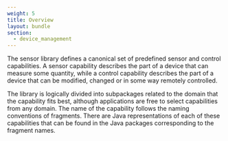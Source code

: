 ```yaml
---
weight: 5
title: Overview
layout: bundle
section: 
  - device_management
---
```


The sensor library defines a canonical set of predefined sensor and control capabilities. A sensor capability describes the part of a device that can measure some quantity, while a control capability describes the part of a device that can be modified, changed or in some way remotely controlled.

The library is logically divided into subpackages related to the domain that the capability fits best, although applications are free to select capabilities from any domain. The name of the capability follows the naming conventions of fragments. There are Java representations of each of these capabilities that can be found in the Java packages corresponding to the fragment names.
